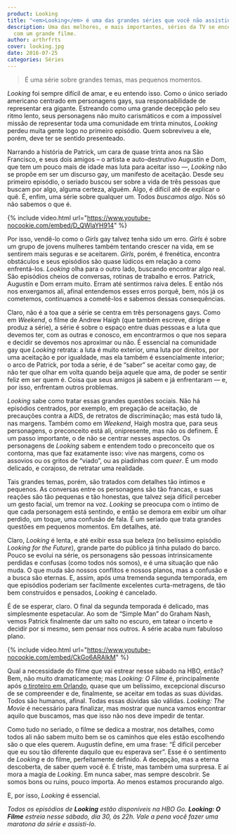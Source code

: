```yaml
---
product: Looking
title: "<em>Looking</em> é uma das grandes séries que você não assistiu"
description: Uma das melhores, e mais importantes, séries da TV se encerra nesse sábado
  com um grande filme.
author: arthrfrts
cover: looking.jpg
date: 2016-07-25
categories: Séries
---
```


> É uma série sobre grandes temas, mas pequenos momentos.

_Looking_ foi sempre difícil de amar, e eu entendo isso. Como o único seriado americano centrado em personagens gays, sua responsabilidade de representar era gigante. Estreando como uma grande decepção pelo seu ritmo lento, seus personagens não muito carismáticos e com a impossível missão de representar toda uma comunidade em trinta minutos, _Looking_ perdeu muita gente logo no primeiro episódio. Quem sobreviveu a ele, porém, deve ter se sentido presenteado.

Narrando a história de Patrick, um cara de quase trinta anos na São Francisco, e seus dois amigos – o artista e auto-destrutivo Augustín e Dom, que tem um pouco mais de idade mas luta para aceitar isso —, _Looking_ não se propõe em ser um discurso gay, um manifesto de aceitação. Desde seu primeiro episódio, o seriado buscou ser sobre a vida de três pessoas que buscam por algo, alguma certeza, alguém. Algo, é difícil até de explicar o quê. É, enfim, uma série sobre qualquer um. Todos _buscamos algo_. Nós só não sabemos o que é.

{% include video.html url="https://www.youtube-nocookie.com/embed/D_QWlaYH914" %}

Por isso, vendê-lo como o _Girls_ gay talvez tenha sido um erro. _Girls_ é sobre um grupo de jovens mulheres também tentando crescer na vida, em se sentirem mais seguras e se aceitarem.  _Girls_, porém, é frenética, encontra obstáculos e seus episódios são quase lúdicos em relação a como enfrentá-los. _Looking_ olha para o outro lado, buscando encontrar algo real. São episódios cheios de conversas, rotinas de trabalho e erros. Patrick, Augustín e Dom erram muito. Erram até sentirmos raiva deles. E então nós nos enxergamos ali, afinal entendemos esses erros porquê, bem, nós já os cometemos, continuamos a cometê-los e sabemos dessas consequências.

Claro, não é a toa que a série se centra em três personagens gays. Como em _Weekend_, o filme de Andrew Haigh (que também escreve, dirige e produz a série), a série é sobre o espaço entre duas pessoas e a luta que devemos ter, com as outras e conosco, em encontrarmos o que nos separa e decidir se devemos nos aproximar ou não. É essencial na comunidade gay que _Looking_ retrata: a luta é muito exterior, uma luta por direitos, por uma aceitação e por igualdade, mas ela também é essencialmente interior; o arco de Patrick, por toda a série, é de “saber” se aceitar como gay, de não ter que olhar em volta quando beija aquele que ama, de poder se sentir feliz em ser quem é. Coisa que seus amigos já sabem e já enfrentaram — e, por isso, enfrentam outros problemas.

_Looking_ sabe como tratar essas grandes questões sociais. Não há episódios centrados, por exemplo, em pregação de aceitação, de precauções contra a AIDS, de retratos de discriminação; mas está tudo lá, nas margens. Também como em _Weekend_, Haigh mostra que, para seus personagens, o preconceito está ali, onipresente, mas não os definem. É um passo importante, o de não se centrar nesses aspectos. Os personagens de _Looking_ sabem e entendem todo o preconceito que os contorna, mas que faz exatamente isso: vive nas margens, como os assovios ou os gritos de “viado”, ou as piadinhas com _queer_. É um modo delicado, e corajoso, de retratar uma realidade.

Tais grandes temas, porém, são tratados com detalhes tão íntimos e pequenos. As conversas entre os personagens são tão francas, e suas reações são tão pequenas e tão honestas, que talvez seja difícil perceber um gesto facial, um tremor na voz. _Looking_ se preocupa com o íntimo de que cada personagem está sentindo, e então se demora em exibir um olhar perdido, um toque, uma confusão de fala. É um seriado que trata grandes questões em pequenos momentos. Em detalhes, até.

Claro, _Looking_ é lenta, e até exibir essa sua beleza (no belíssimo episódio _Looking for the Future_), grande parte do público já tinha pulado do barco. Pouco se evolui na série, os personagens são pessoas intrinsicamente perdidas e confusas (como todos nós somos), e é uma situação que não muda. O que muda são nossos conflitos e nossos planos, mas a confusão e a busca são eternas. E, assim, após uma tremenda segunda temporada, em que episódios poderiam ser facilmente excelentes curta-metragens, de tão bem construídos e pensados, _Looking_ é cancelado.

É de se esperar, claro. O final da segunda temporada é delicado, mas simplesmente espetacular. Ao som de “Simple Man” do Graham Nash, vemos Patrick finalmente dar um salto no escuro, em tatear o incerto e decidir por si mesmo, sem pensar nos outros. A série acaba num fabuloso plano.

{% include video.html url="https://www.youtube-nocookie.com/embed/CkGo6ARAlkM" %}

Qual a necessidade do filme que vai estrear nesse sábado na HBO, então? Bem, não muito dramaticamente; mas _Looking: O Filme_ é, principalmente após [o tiroteiro em Orlando](https://en.wikipedia.org/wiki/2016_Orlando_nightclub_shooting), quase que um  belíssimo, excepcional discurso de se compreender e de, finalmente, se aceitar em todas as suas dúvidas. Todos são humanos, afinal. Todas essas dúvidas são válidas. _Looking: The Movie_ é necessário para finalizar, mas mostrar que nunca vamos encontrar aquilo que buscamos, mas que isso não nos deve impedir de tentar.

Como tudo no seriado, o filme se dedica a mostrar, nos detalhes, como todos ali não sabem muito bem se os caminhos que eles estão escolhendo são o que eles querem. Augustín define, em uma frase: “É difícil perceber que eu sou tão diferente daquilo que eu esperava ser”. Esse é o sentimento de _Looking_ e do filme, perfeitamente definido. A decepção, mas a eterna descoberta, de saber quem você é. É triste, mas também uma surpresa. E aí mora a magia de _Looking_. Em nunca saber, mas sempre descobrir. Se somos bons ou ruins, pouco importa. Ao menos estamos procurando algo.

E, por isso, _Looking_ é essencial.

_Todos os episódios de **Looking** estão disponíveis na HBO Go. **Looking: O Filme** estreia nesse sábado, dia 30, às 22h. Vale a pena você fazer uma maratona da série e assisti-lo._

